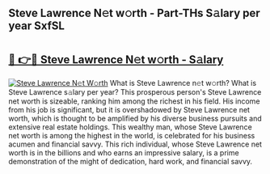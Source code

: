 ## Steve Lawrence N𝚎t w𝚘rth - Part-THs S𝚊lary per year SxfSL

# <h2><a href="http://gc168lh.nevu.top/?p=Steve+Lawrence">🔗 👉🔴 Steve Lawrence N𝚎t w𝚘rth - S𝚊lary</a></h2>

[![Steve Lawrence N𝚎t W𝚘rth](https://i.imgur.com/Oavwk0R.jpeg)](http://gc168lh.nevu.top/?p=Steve+Lawrence)
What is Steve Lawrence n𝚎t w𝚘rth? What is Steve Lawrence s𝚊lary per year?
This prosperous person's Steve Lawrence net worth is sizeable, ranking him among the richest in his field. His income from his job is significant, but it is overshadowed by Steve Lawrence net worth, which is thought to be amplified by his diverse business pursuits and extensive real estate holdings. This wealthy man, whose Steve Lawrence net worth is among the highest in the world, is celebrated for his business acumen and financial savvy. This rich individual, whose Steve Lawrence net worth is in the billions and who earns an impressive salary, is a prime demonstration of the might of dedication, hard work, and financial savvy.
